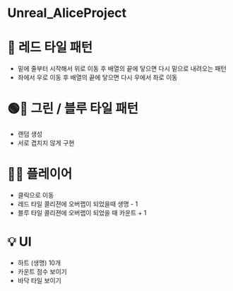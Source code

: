 # Unreal_AliceProject
# 🔴 레드 타일 패턴

- 밑에 줄부터 시작해서 위로 이동 후 배열의 끝에 닿으면 다시 밑으로 내려오는 패턴
- 좌에서 우로 이동 후 배열의 끝에 닿으면 다시 우에서 좌로 이동

# 🟢🔵 그린 / 블루 타일 패턴

- 랜덤 생성
- 서로 겹치지 않게 구현

# 🚶‍♀️ 플레이어

- 클릭으로 이동
- 레드 타일 콜리젼에 오버랩이 되었을때 생명 - 1
- 블루 타일 콜리젼에 오버랩이 되었을 때 카운트 + 1

# 💡 UI

- 하트 (생명) 10개
- 카운트 점수 보이기
- 바닥 타일 보이기
